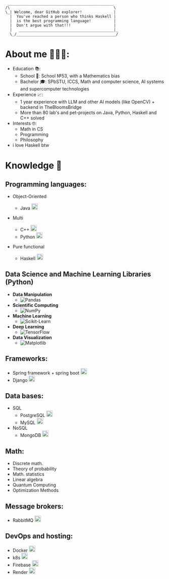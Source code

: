 ``` 
 _______________________________________________
/\                                              \
\_| Welcome, dear GitHub explorer!              |
  |  You've reached a person who thinks Haskell |
  |  is the best programming language!          |
  |  Don't argue with that!!!                   |
  |   __________________________________________|_
  \_/____________________________________________/
```
# About me 👨🏻‍💻:
  - Education 📚: 
    - School 🏫: School №53, with a Mathematics bias  
    - Bachelor 🎓: SPbSTU, ICCS, Math and computer science, AI systems and supercomputer technologies 
  - Experience 📈:
    - 1 year experience with LLM and other AI models (like OpenCV) + backend in TheBloomsBridge
    - More than 80 lab's and pet-projects on Java, Python, Haskell and C++ solved
  - Interests 🤓:
    - Math in CS
    - Programming
    - Philosophy
   - i love Haskell btw
# Knowledge 🧠
## Programming languages: 
- Object-Oriented
  - Java <img src="https://cdn.jsdelivr.net/gh/devicons/devicon/icons/java/java-original.svg" height="20"/>
- Multi
  - C++ <img src="https://cdn.jsdelivr.net/gh/devicons/devicon/icons/cplusplus/cplusplus-original.svg" height="20"/>
  - Python <img src="https://cdn.jsdelivr.net/gh/devicons/devicon/icons/python/python-original.svg" height="20"/>
  
- Pure functional
  - Haskell <img src="https://cdn.jsdelivr.net/gh/devicons/devicon/icons/haskell/haskell-original.svg" height="20"/> 

## Data Science and Machine Learning Libraries (Python) 

- **Data Manipulation**
  - ![Pandas](https://img.shields.io/badge/pandas-%23150458.svg?style=for-the-badge&logo=pandas&logoColor=white)  
- **Scientific Computing**
  - ![NumPy](https://img.shields.io/badge/numpy-%23013243.svg?style=for-the-badge&logo=numpy&logoColor=white)  
- **Machine Learning**
  - ![Scikit-Learn](https://img.shields.io/badge/scikit--learn-%23F7931E.svg?style=for-the-badge&logo=scikit-learn&logoColor=white)  
- **Deep Learning**
  - ![TensorFlow](https://img.shields.io/badge/TensorFlow-%23FF6F00.svg?style=for-the-badge&logo=TensorFlow&logoColor=white)  
- **Data Visualization**
  - ![Matplotlib](https://img.shields.io/badge/Matplotlib-%23ffffff.svg?style=for-the-badge&logo=Matplotlib&logoColor=black)  

## Frameworks: 
 - Spring framework + spring boot <img src="https://cdn.jsdelivr.net/gh/devicons/devicon/icons/spring/spring-original.svg" height="20"/>
 - Django <img src="https://cdn.jsdelivr.net/gh/devicons/devicon@latest/icons/django/django-plain.svg" height="20"/>

## Data bases: 
  - SQL
    - PostgreSQL <img src="https://cdn.jsdelivr.net/gh/devicons/devicon/icons/postgresql/postgresql-original.svg" height="20"/> 
    - MySQL <img src="https://cdn.jsdelivr.net/gh/devicons/devicon/icons/mysql/mysql-original.svg" height="20"/> 
  - NoSQL
    - MongoDB <img src="https://cdn.jsdelivr.net/gh/devicons/devicon/icons/mongodb/mongodb-original.svg" height="20"/>
   
## Math:
  - Discrete math.
  - Theory of probability
  - Math. statistics
  - Linear algebra
  - Quantum Computing
  - Optimization Methods

## Message brokers:
  - RabbitMQ <img src="https://cdn.jsdelivr.net/gh/devicons/devicon/icons/rabbitmq/rabbitmq-original.svg" height="20"/> 
## DevOps and hosting:
  - Docker <img src="https://cdn.jsdelivr.net/gh/devicons/devicon/icons/docker/docker-original.svg" height="20"/> 
  - k8s <img src="https://cdn.jsdelivr.net/gh/devicons/devicon/icons/kubernetes/kubernetes-plain.svg" height="20"/> 
  - Firebase <img src="https://cdn.jsdelivr.net/gh/devicons/devicon/icons/firebase/firebase-plain.svg" height="20"/>
  - Render <img src="https://cdn.jsdelivr.net/npm/simple-icons@v15/icons/render.svg" height="20"/>


  
